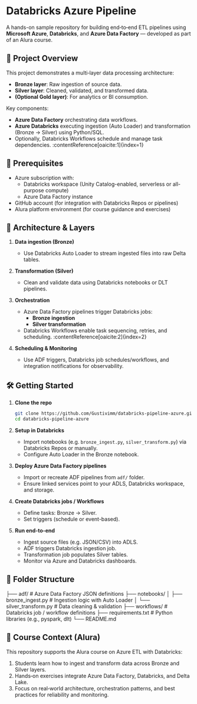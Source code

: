 # Databricks Azure Pipeline

A hands-on sample repository for building end‑to‑end ETL pipelines using **Microsoft Azure**, **Databricks**, and **Azure Data Factory** — developed as part of an Alura course.

## 📂 Project Overview

This project demonstrates a multi‑layer data processing architecture:

- **Bronze layer**: Raw ingestion of source data.
- **Silver layer**: Cleaned, validated, and transformed data.
- **(Optional Gold layer)**: For analytics or BI consumption.

Key components:

- **Azure Data Factory** orchestrating data workflows.
- **Azure Databricks** executing ingestion (Auto Loader) and transformation (Bronze → Silver) using Python/SQL.
- Optionally, Databricks Workflows schedule and manage task dependencies. :contentReference[oaicite:1]{index=1}

## 🚀 Prerequisites

- Azure subscription with:
  - Databricks workspace (Unity Catalog-enabled, serverless or all-purpose compute)
  - Azure Data Factory instance
- GitHub account (for integration with Databricks Repos or pipelines)
- Alura platform environment (for course guidance and exercises)

## 🧱 Architecture & Layers

1. **Data ingestion (Bronze)**  
   - Use Databricks Auto Loader to stream ingested files into raw Delta tables.

2. **Transformation (Silver)**  
   - Clean and validate data using Databricks notebooks or DLT pipelines.

3. **Orchestration**  
   - Azure Data Factory pipelines trigger Databricks jobs:
     - **Bronze ingestion**
     - **Silver transformation**
   - Databricks Workflows enable task sequencing, retries, and scheduling. :contentReference[oaicite:2]{index=2}

4. **Scheduling & Monitoring**  
   - Use ADF triggers, Databricks job schedules/workflows, and integration notifications for observability.

## 🛠️ Getting Started

1. **Clone the repo**  
    ```bash
    git clone https://github.com/Gustivimm/databricks-pipeline-azure.git
    cd databricks-pipeline-azure
    ```

2. **Setup in Databricks**  
   - Import notebooks (e.g. `bronze_ingest.py`, `silver_transform.py`) via Databricks Repos or manually.
   - Configure Auto Loader in the Bronze notebook.

3. **Deploy Azure Data Factory pipelines**  
   - Import or recreate ADF pipelines from `adf/` folder.
   - Ensure linked services point to your ADLS, Databricks workspace, and storage.

4. **Create Databricks jobs / Workflows**  
   - Define tasks: Bronze → Silver.
   - Set triggers (schedule or event-based).

5. **Run end‑to‑end**  
   - Ingest source files (e.g. JSON/CSV) into ADLS.
   - ADF triggers Databricks ingestion job.
   - Transformation job populates Silver tables.
   - Monitor via Azure and Databricks dashboards.

## 🔧 Folder Structure

├── adf/ # Azure Data Factory JSON definitions
├── notebooks/
│ ├── bronze_ingest.py # Ingestion logic with Auto Loader
│ └── silver_transform.py # Data cleaning & validation
├── workflows/ # Databricks job / workflow definitions
├── requirements.txt # Python libraries (e.g., pyspark, dlt)
└── README.md

## 🧠 Course Context (Alura)

This repository supports the Alura course on Azure ETL with Databricks:

1. Students learn how to ingest and transform data across Bronze and Silver layers.
2. Hands‑on exercises integrate Azure Data Factory, Databricks, and Delta Lake.
3. Focus on real‑world architecture, orchestration patterns, and best practices for reliability and monitoring.
